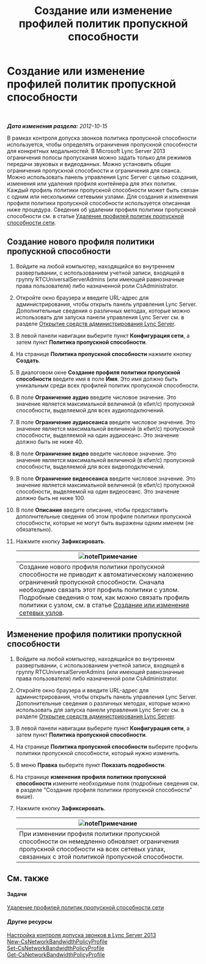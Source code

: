 ﻿---
title: Создание или изменение профилей политик пропускной способности
TOCTitle: Создание или изменение профилей политик пропускной способности
ms:assetid: 08a2e18f-9b0d-4a2f-aa14-13bbf79ec745
ms:mtpsurl: https://technet.microsoft.com/ru-ru/library/Gg520945(v=OCS.15)
ms:contentKeyID: 49308862
ms.date: 05/19/2016
mtps_version: v=OCS.15
ms.translationtype: HT
---

# Создание или изменение профилей политик пропускной способности

 

_**Дата изменения раздела:** 2012-10-15_

В рамках контроля допуска звонков политика пропускной способности используется, чтобы определять ограничения пропускной способности для конкретных модальностей. В Microsoft Lync Server 2013 ограничения полосы пропускания можно задать только для режимов передачи звуковых и видеоданных. Можно установить общие ограничения пропускной способности и ограничения для сеанса. Можно использовать панель управления Lync Server с целью создания, изменения или удаления профиля контейнера для этих политик. Каждый профиль политики пропускной способности может быть связан с одним или несколькими сетевыми узлами. Для создания и изменения профиля политики пропускной способности используется описанная ниже процедура. Сведения об удалении профиля политики пропускной способности см. в статье [Удаление профилей политик пропускной способности сети](lync-server-2013-deleting-network-bandwidth-policy-profiles.md).

## Создание нового профиля политики пропускной способности

1.  Войдите на любой компьютер, находящийся во внутреннем развертывании, с использованием учетной записи, входящей в группу RTCUniversalServerAdmins (или имеющей равнозначные права пользователя) либо назначенной роли CsAdministrator.

2.  Откройте окно браузера и введите URL-адрес для администрирования, чтобы открыть панель управления Lync Server. Дополнительные сведения о различных методах, которые можно использовать для запуска панели управления Lync Server см. в разделе [Открытие средств администрирования Lync Server](lync-server-2013-open-lync-server-administrative-tools.md).

3.  В левой панели навигации выберите пункт **Конфигурация сети**, а затем пункт **Политика пропускной способности**.

4.  На странице **Политика пропускной способности** нажмите кнопку **Создать**.

5.  В диалоговом окне **Создание профиля политики пропускной способности** введите имя в поле **Имя**. Это имя должно быть уникальным среди всех профилей политик пропускной способности.

6.  В поле **Ограничение аудио** введите числовое значение. Это значение является максимальной величиной (в кбит/с) пропускной способности, выделяемой для всех аудиоподключений.

7.  В поле **Ограничение аудиосеанса** введите числовое значение. Это значение является максимальной величиной (в кбит/с) пропускной способности, выделяемой на один аудиосеанс. Это значение должно быть не ниже 40.

8.  В поле **Ограничение видео** введите числовое значение. Это значение является максимальной величиной (в кбит/с) пропускной способности, выделяемой для всех видеоподключений.

9.  В поле **Ограничение видеосеанса** введите числовое значение. Это значение является максимальной величиной (в кбит/с) пропускной способности, выделяемой на один видеосеанс. Это значение должно быть не ниже 100.

10. В поле **Описание** введите описание, чтобы предоставить дополнительные сведения об этом профиле политики пропускной способности, которые не могут быть выражены одним именем (не обязательно).

11. Нажмите кнопку **Зафиксировать**.
    
    <table>
    <thead>
    <tr class="header">
    <th><img src="images/Gg398412.note(OCS.15).gif" title="note" alt="note" />Примечание</th>
    </tr>
    </thead>
    <tbody>
    <tr class="odd">
    <td>Создание нового профиля политики пропускной способности не приводит к автоматическому наложению ограничений пропускной способности. Сначала необходимо связать этот профиль политики с узлом. Подробные сведения о том, как можно связать профиль политики с узлом, см. в статье <a href="lync-server-2013-creating-or-modifying-network-sites.md">Создание или изменение сетевых узлов</a>.</td>
    </tr>
    </tbody>
    </table>


## Изменение профиля политики пропускной способности

1.  Войдите на любой компьютер, находящийся во внутреннем развертывании, с использованием учетной записи, входящей в группу RTCUniversalServerAdmins (или имеющей равнозначные права пользователя) либо назначенной роли CsAdministrator.

2.  Откройте окно браузера и введите URL-адрес для администрирования, чтобы открыть панель управления Lync Server. Дополнительные сведения о различных методах, которые можно использовать для запуска панели управления Lync Server см. в разделе [Открытие средств администрирования Lync Server](lync-server-2013-open-lync-server-administrative-tools.md).

3.  В левой панели навигации выберите пункт **Конфигурация сети**, а затем пункт **Политика пропускной способности**.

4.  На странице **Политика пропускной способности** выберите профиль политики пропускной способности, который нужно изменить.

5.  В меню **Правка** выберите пункт **Показать подробности**.

6.  На странице **изменения профиля политики пропускной способности** измените необходимые поля (подробные сведения см. в разделе "Создание профиля политики пропускной способности" выше).

7.  Нажмите кнопку **Зафиксировать**.
    
    <table>
    <thead>
    <tr class="header">
    <th><img src="images/Gg398412.note(OCS.15).gif" title="note" alt="note" />Примечание</th>
    </tr>
    </thead>
    <tbody>
    <tr class="odd">
    <td>При изменении профиля политики пропускной способности он немедленно обновляет ограничения пропускной способности на всех сетевых узлах, связанных с этой политикой пропускной способности.</td>
    </tr>
    </tbody>
    </table>


## См. также

#### Задачи

[Удаление профилей политик пропускной способности сети](lync-server-2013-deleting-network-bandwidth-policy-profiles.md)  

#### Другие ресурсы

[Настройка контроля допуска звонков в Lync Server 2013](lync-server-2013-configure-call-admission-control.md)  
[New-CsNetworkBandwidthPolicyProfile](new-csnetworkbandwidthpolicyprofile.md)  
[Set-CsNetworkBandwidthPolicyProfile](set-csnetworkbandwidthpolicyprofile.md)  
[Get-CsNetworkBandwidthPolicyProfile](https://docs.microsoft.com/en-us/powershell/module/skype/Get-CsNetworkBandwidthPolicyProfile)


